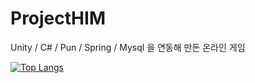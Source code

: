 # ProjectHIM
Unity / C# / Pun / Spring / Mysql 을 연동해 만든 온라인 게임


[![Top Langs](https://github-readme-stats.vercel.app/api/top-langs/?username=jsh991226&langs_count=8)](https://github.com/jsh991226/github-readme-stats)
